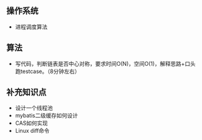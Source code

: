 ## 操作系统

- 进程调度算法





## 算法

- 写代码，判断链表是否中心对称，要求时间O(N)，空间O(1)，解释思路+口头跑testcase。（8分钟左右）







## 补充知识点

- 设计一个线程池
- mybatis二级缓存如何设计
- CAS如何实现
- Linux diff命令

